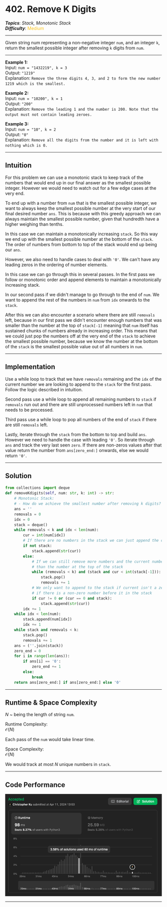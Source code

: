 # 402. Remove K Digits
***Topics***: *Stack, Monotonic Stack*  
***Difficulty***: <span style="color: #fac31d;">Medium</span>
<!-- green: #46c6c2, yellow: #fac31d, red: #f8615c-->
---
Given string num representing a non-negative integer `num`, and an integer `k`, return the smallest possible integer after removing `k` digits from `num`.

---
**Example 1:**  
Input: `num = "1432219", k = 3`  
Output: `"1219"`  
Explanation: `Remove the three digits 4, 3, and 2 to form the new number 1219 which is the smallest.`  

**Example 2:**  
Input: `num = "10200", k = 1`  
Output: `"200"`  
Explanation: `Remove the leading 1 and the number is 200. Note that the output must not contain leading zeroes.`  

**Example 3:**  
Input: `num = "10", k = 2`  
Output: `"0"`  
Explanation: `Remove all the digits from the number and it is left with nothing which is 0.`  

---
## Intuition
For this problem we can use a monotonic stack to keep track of the numbers that would end up in our final answer as the smallest possible integer. However we would need to watch out for a few edge cases at the very end.

To end up with a number from `num` that is the smallest possible integer, we want to always keep the smallest possible number at the very start of our final desired number `ans`. This is because with this greedy approach we can always maintain the smallest possible number, given that hundredth have a higher weighing than tenths.

In this case we can maintain a monotonically increasing `stack`. So this way we end up with the smallest possible number at the bottom of the `stack`. The order of numbers from bottom to top of the stack would end up being our `ans`.

However, we also need to handle cases to deal with `'0'`. We can't have any leading zeros in the ordering of number elements.

In this case we can go through this in several passes. In the first pass we follow or monotonic order and append elements to maintain a monotonically increasing stack.

In our second pass if we didn't manage to go through to the end of `num`. We want to append the rest of the numbers in `num` from `idx` onwards to the `stack`.

After this we can also encounter a scenario where there are still `removals` left, because in our first pass we didn't encounter enough numbers that was smaller than the number at the top of `stack[-1]` meaning that `num` itself has sustained chunks of numbers already in increasing order. This means that we could just pop the numbers off at the very end of the `stack` to achieve the smallest possible number, because we know the number at the bottom of the `stack` is the smallest possible value out of all numbers in `num`.

---
## Implementation

Use a while loop to track that we have `removals` remaining and the `idx` of the current number we are looking to append to the `stack` for the first pass. Follow the logic described in intuition.

Second pass use a while loop to append all remaining numbers to `stack` if `removals` run out and there are still unprocessed numbers left in `num` that needs to be processed.

Third pass use a while loop to pop all numbers of the end of `stack` if there are still `removals` left.

Lastly, iterate through the `stack` from the bottom to top and build `ans`. However we need to handle the case with leading `'0'`. So iterate through `ans` and track the very last seen `zero`. If there are non-zeros values after that value return the number from `ans[zero_end:]` onwards, else we would return `'0'`.

---
## Solution
```python
from collections import deque
def removeKdigits(self, num: str, k: int) -> str:
    # Monotonic Stack:
    # - How do we achieve the smallest number after removing k digits? 
    ans = ''
    removals = 0
    idx = 0
    stack = deque()
    while removals < k and idx < len(num):
        cur = int(num[idx])
        # If there are no numbers in the stack we can just append the current number
        if not stack:
            stack.append(str(cur))
        else:
            # If we can still remove more numbers and the current number is smaller ~
            # than the number at the top of the stack
            while (removals < k) and (stack and cur < int(stack[-1])):
                stack.pop()
                removals += 1
            # We only want to append to the stack if current isn't a zero or ~
            # if there is a non-zero number before it in the stack
            if cur != 0 or (cur == 0 and stack):
                stack.append(str(cur))
        idx += 1
    while idx < len(num):
        stack.append(num[idx])
        idx += 1
    while stack and removals < k:
        stack.pop()
        removals += 1
    ans = (''.join(stack))
    zero_end = 0
    for i in range(len(ans)):
        if ans[i] == '0':
            zero_end += 1
        else:
            break
    return ans[zero_end:] if ans[zero_end:] else '0'
```
---
## Runtime & Space Complexity
$N$ ~ being the length of string `num`.  

Runtime Complexity:  
$\mathcal{O}(N)$

Each pass of the `num` would take linear time.

Space Complexity:  
$\mathcal{O}(N)$

We would track at most $N$ unique numbers in `stack`.

---
## Code Performance
![402 code performance](../y_resources/code-performances/lc-402.png)

---